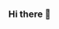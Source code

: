 ### Hi there 👋

<!--
**shashankhalo7/shashankhalo7** is a ✨ _special_ ✨ repository because its `README.md` (this file) appears on your GitHub profile.
[![Shashank's github stats](https://github-readme-stats.vercel.app/api?username=shashankhalo7)](https://github.com/shashankhalo7/github-readme-stats)
Here are some ideas to get you started:

- 🔭 I’m currently working on ...
- 🌱 I’m currently learning ...
- 👯 I’m looking to collaborate on ...
- 🤔 I’m looking for help with ...
- 💬 Ask me about ...
- 📫 How to reach me: ...
- 😄 Pronouns: ...
- ⚡ Fun fact: ...
-->
